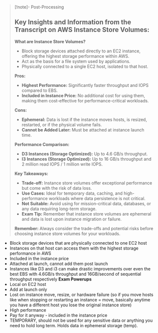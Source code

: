 
>[!note]- Post-Processing
>## Key Insights and Information from the Transcript on AWS Instance Store Volumes:
>
>**What are Instance Store Volumes?**
>
>* Block storage devices attached directly to an EC2 instance, offering the highest storage performance within AWS.
>* Act as the basis for a file system used by applications.
>* Physically connected to a single EC2 host, isolated to that host.
>
>**Pros:**
>
>* **Highest Performance:** Significantly faster throughput and IOPS compared to EBS.
>* **Included in Instance Price:** No additional cost for using them, making them cost-effective for performance-critical workloads.
>
>**Cons:**
>
>* **Ephemeral:** Data is lost if the instance moves hosts, is resized, restarted, or if the physical volume fails.
>* **Cannot be Added Later:** Must be attached at instance launch time.
>
>**Performance Comparison:**
>
>* **D3 Instances (Storage Optimized):** Up to 4.6 GB/s throughput.
>* **I3 Instances (Storage Optimized):** Up to 16 GB/s throughput and 2 million read IOPS / 1 million write IOPS.
>
>**Key Takeaways:**
>
>* **Trade-off:** Instance store volumes offer exceptional performance but come with the risk of data loss.
>* **Use Cases:** Ideal for temporary data, caching, and high-performance workloads where data persistence is not critical.
>* **Not Suitable:** Avoid using for mission-critical data, databases, or any data requiring long-term storage.
>* **Exam Tip:** Remember that instance store volumes are ephemeral and data is lost upon instance migration or failure.
>
>
>**Remember:** Always consider the trade-offs and potential risks before choosing instance store volumes for your workloads.
>

- Block storage devices that are physically connected to one EC2 host
- Instances on that host can access them with the highest storage performance in AWS
- Included in the instance price
- Attached at launch, cannot add them post launch
- Instances like D3 and i3 can make drastic improvements over even the best EBS with 4.6GB/s throughput and 16GB/second of sequential throughput respectively
**Exam Powerups**
- Local on EC2 host
- Add at launch only
- Lost on instance move, resize, or hardware failure (so if you move hosts like when stopping or restarting an instance = move, basically anytime you have a different host you lose the original instance store)
- High performance
- Pay for it anyway - included in the instance price
- TEMPORARY, should not be used for any sensitive data or anything you need to hold long term. Holds data in ephemeral storage (temp).
